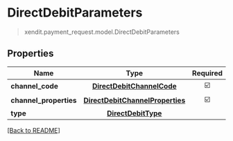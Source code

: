 # DirectDebitParameters
> xendit.payment_request.model.DirectDebitParameters


## Properties
| Name | Type | Required | Description | Examples |
|------------|:-------------:|:-------------:|-------------|:-------------:|
| **channel_code** | [**DirectDebitChannelCode**](DirectDebitChannelCode.md) | ☑️ |  |  | |
| **channel_properties** | [**DirectDebitChannelProperties**](DirectDebitChannelProperties.md) | ☑️ |  |  | |
| **type** | [**DirectDebitType**](DirectDebitType.md) | |   |  |


[[Back to README]](../../README.md)


